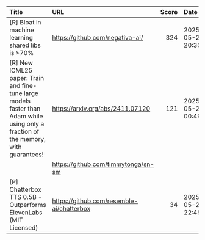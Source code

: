 | Title                                                                                                                               | URL                                       |   Score | Date                |
|:------------------------------------------------------------------------------------------------------------------------------------|:------------------------------------------|--------:|:--------------------|
| [R]  Bloat in machine learning shared libs is &gt;70%                                                                               | https://github.com/negativa-ai/           |     324 | 2025-05-27 20:30:00 |
| [R] New ICML25 paper: Train and fine-tune large models faster than Adam while using only a fraction of the memory, with guarantees! | https://arxiv.org/abs/2411.07120          |     121 | 2025-05-28 00:49:22 |
|                                                                                                                                     | https://github.com/timmytonga/sn-sm       |         |                     |
| [P] Chatterbox TTS 0.5B - Outperforms ElevenLabs (MIT Licensed)                                                                     | https://github.com/resemble-ai/chatterbox |      34 | 2025-05-28 22:48:09 |